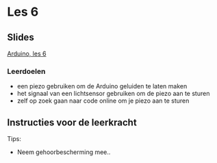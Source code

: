 # Les 6

## Slides

[Arduino, les 6](https://slides.com/lmc\_oebbens/module-3-les-6-271c98/edit)

### Leerdoelen

* een piezo gebruiken om de Arduino geluiden te laten maken
* het signaal van een lichtsensor gebruiken om de piezo aan te sturen
* zelf op zoek gaan naar code online om je piezo aan te sturen

## Instructies voor de leerkracht <a href="#instructies-voor-de-leerkracht" id="instructies-voor-de-leerkracht"></a>

Tips:

* Neem gehoorbescherming mee..
